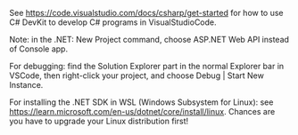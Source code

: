 See https://code.visualstudio.com/docs/csharp/get-started for how to use C#
DevKit to develop C# programs in VisualStudioCode.

Note: in the .NET: New Project command, choose ASP.NET Web API instead of
Console app.

For debugging: find the Solution Explorer part in the normal Explorer bar in
VSCode, then right-click your project, and choose Debug | Start New Instance.

For installing the .NET SDK in WSL (Windows Subsystem for Linux): see
https://learn.microsoft.com/en-us/dotnet/core/install/linux. Chances are you
have to upgrade your Linux distribution first!
